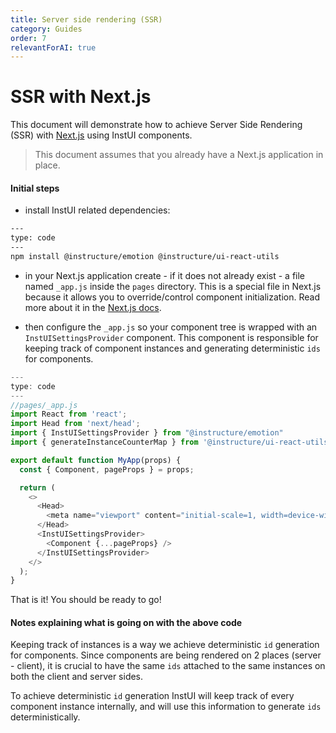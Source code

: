 ```yaml
---
title: Server side rendering (SSR)
category: Guides
order: 7
relevantForAI: true
---
```


# SSR with Next.js

This document will demonstrate how to achieve Server Side Rendering (SSR) with [Next.js](https://nextjs.org/) using InstUI components.

> This document assumes that you already have a Next.js application in place.

#### Initial steps

- install InstUI related dependencies:

```sh
---
type: code
---
npm install @instructure/emotion @instructure/ui-react-utils
```

- in your Next.js application create - if it does not already exist - a file named `_app.js` inside the `pages` directory. This is a special file in Next.js because it allows you to override/control component initialization. Read more about it in the [Next.js docs](https://nextjs.org/docs/advanced-features/custom-app).

- then configure the `_app.js` so your component tree is wrapped with an `InstUISettingsProvider` component. This component is responsible for keeping track of component instances and generating deterministic `ids` for components.

```js
---
type: code
---
//pages/_app.js
import React from 'react';
import Head from 'next/head';
import { InstUISettingsProvider } from "@instructure/emotion"
import { generateInstanceCounterMap } from '@instructure/ui-react-utils'

export default function MyApp(props) {
  const { Component, pageProps } = props;

  return (
    <>
      <Head>
        <meta name="viewport" content="initial-scale=1, width=device-width" />
      </Head>
      <InstUISettingsProvider>
        <Component {...pageProps} />
      </InstUISettingsProvider>
    </>
  );
}
```

That is it! You should be ready to go!

#### Notes explaining what is going on with the above code

Keeping track of instances is a way we achieve deterministic `id` generation for components. Since components are being rendered on 2 places (server - client), it is crucial to have the same `ids` attached to the same instances on both the client and server sides.

To achieve deterministic `id` generation InstUI will keep track of every component instance internally, and will use this information to generate `ids` deterministically.
